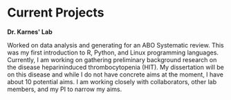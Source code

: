 # Current Projects #
**Dr. Karnes' Lab**

Worked on data analysis and generating for an ABO Systematic review. This was my first introduction to R, Python, and Linux programming languages.
Currently, I am working on gathering preliminary background research on the disease heparininduced thrombocytopenia (HIT). My dissertation will be on this disease and while I do not have concrete aims at the moment, I have about 10 potential aims. I am working closely with collaborators, other lab members, and my PI to narrow my aims.
